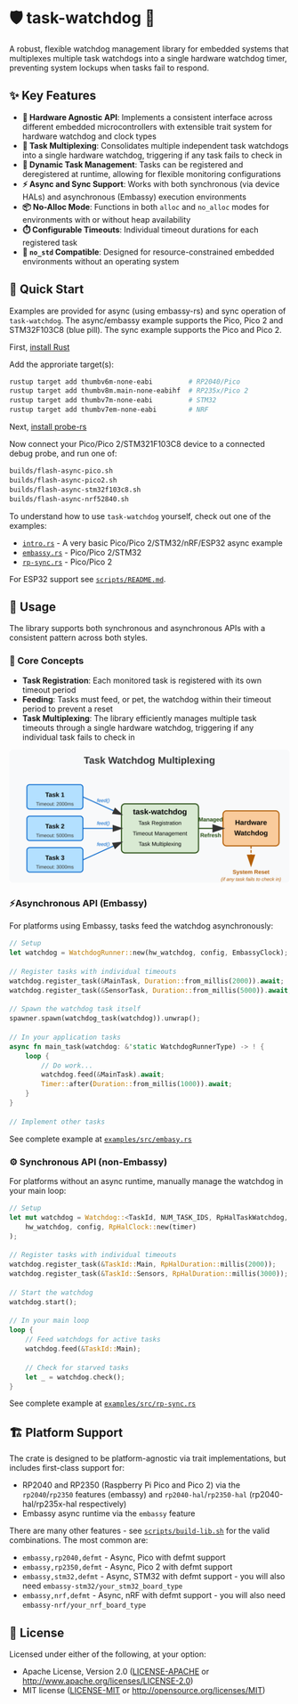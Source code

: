 # 🛡️ task-watchdog 🐺

A robust, flexible watchdog management library for embedded systems that multiplexes multiple task watchdogs into a single hardware watchdog timer, preventing system lockups when tasks fail to respond.

## ✨ Key Features

- **🔄 Hardware Agnostic API**: Implements a consistent interface across different embedded microcontrollers with extensible trait system for hardware watchdog and clock types
- **🔀 Task Multiplexing**: Consolidates multiple independent task watchdogs into a single hardware watchdog, triggering if any task fails to check in
- **🔌 Dynamic Task Management**: Tasks can be registered and deregistered at runtime, allowing for flexible monitoring configurations
- **⚡ Async and Sync Support**: Works with both synchronous (via device HALs) and asynchronous (Embassy) execution environments
- **📦 No-Alloc Mode**: Functions in both `alloc` and `no_alloc` modes for environments with or without heap availability
- **⏱️ Configurable Timeouts**: Individual timeout durations for each registered task
- **🧪 `no_std` Compatible**: Designed for resource-constrained embedded environments without an operating system

## 🚀 Quick Start

Examples are provided for async (using embassy-rs) and sync operation of `task-watchdog`.  The async/embassy example supports the Pico, Pico 2 and STM32F103C8 (blue pill).  The sync example supports the Pico and Pico 2.

First, [install Rust](https://www.rust-lang.org/tools/install)

Add the approriate target(s):

```bash
rustup target add thumbv6m-none-eabi         # RP2040/Pico
rustup target add thumbv8m.main-none-eabihf  # RP235x/Pico 2
rustup target add thumbv7m-none-eabi         # STM32
rustup target add thumbv7em-none-eabi        # NRF
```

Next, [install probe-rs](https://probe.rs/docs/getting-started/installation/)

Now connect your Pico/Pico 2/STM321F103C8 device to a connected debug probe, and run one of:

```bash
builds/flash-async-pico.sh
builds/flash-async-pico2.sh
builds/flash-async-stm32f103c8.sh
builds/flash-async-nrf52840.sh
```

To understand how to use `task-watchdog` yourself, check out one of the examples:
* [`intro.rs`](examples/src/bin/intro.rs) - A very basic Pico/Pico 2/STM32/nRF/ESP32 async example
* [`embassy.rs`](examples/src/bin/embassy.rs) - Pico/Pico 2/STM32
* [`rp-sync.rs`](examples/src/bin/rp-sync.rs) - Pico/Pico 2

For ESP32 support see [`scripts/README.md`](scripts/README.md#ESP32).

## 📝 Usage

The library supports both synchronous and asynchronous APIs with a consistent pattern across both styles.

### 🧠 Core Concepts

- **Task Registration**: Each monitored task is registered with its own timeout period
- **Feeding**: Tasks must feed, or pet, the watchdog within their timeout period to prevent a reset
- **Task Multiplexing**: The library efficiently manages multiple task timeouts through a single hardware watchdog, triggering if any individual task fails to check in

![Task Watchdog Multiplexing](https://raw.githubusercontent.com/piersfinlayson/task-watchdog/refs/heads/main/docs/images/multiplex.svg)

### ⚡Asynchronous API (Embassy)

For platforms using Embassy, tasks feed the watchdog asynchronously:

```Rust
// Setup
let watchdog = WatchdogRunner::new(hw_watchdog, config, EmbassyClock);

// Register tasks with individual timeouts
watchdog.register_task(&MainTask, Duration::from_millis(2000)).await;
watchdog.register_task(&SensorTask, Duration::from_millis(5000)).await;

// Spawn the watchdog task itself
spawner.spawn(watchdog_task(watchdog)).unwrap();

// In your application tasks
async fn main_task(watchdog: &'static WatchdogRunnerType) -> ! {
    loop {
        // Do work...
        watchdog.feed(&MainTask).await;
        Timer::after(Duration::from_millis(1000)).await;
    }
}

// Implement other tasks
```

See complete example at [`examples/src/embasy.rs`](examples/src/embasy.rs)

### ⚙️ Synchronous API (non-Embassy)

For platforms without an async runtime, manually manage the watchdog in your main loop:

```rust
// Setup
let mut watchdog = Watchdog::<TaskId, NUM_TASK_IDS, RpHalTaskWatchdog, RpHalClock>::new(
    hw_watchdog, config, RpHalClock::new(timer)
);

// Register tasks with individual timeouts
watchdog.register_task(&TaskId::Main, RpHalDuration::millis(2000));
watchdog.register_task(&TaskId::Sensors, RpHalDuration::millis(3000));

// Start the watchdog
watchdog.start();

// In your main loop
loop {
    // Feed watchdogs for active tasks
    watchdog.feed(&TaskId::Main);
    
    // Check for starved tasks
    let _ = watchdog.check();
}
```

See complete example at [`examples/src/rp-sync.rs`](examples/src/rp-sync.rs)

## 🏗️ Platform Support

The crate is designed to be platform-agnostic via trait implementations, but includes first-class support for:

- RP2040 and RP2350 (Raspberry Pi Pico and Pico 2) via the `rp2040`/`rp2350` features (embassy) and `rp2040-hal`/`rp2350-hal` (rp2040-hal/rp235x-hal respectively)
- Embassy async runtime via the `embassy` feature

There are many other features - see [`scripts/build-lib.sh`](scripts/build-lib.sh) for the valid combinations.  The most common are:
- `embassy,rp2040,defmt` - Async, Pico with defmt support
- `embassy,rp2350,defmt` - Async, Pico 2 with defmt support
- `embassy,stm32,defmt` - Async, STM32 with defmt support - you will also need `embassy-stm32/your_stm32_board_type`
- `embassy,nrf,defmt` - Async, nRF with defmt support - you will also need `embassy-nrf/your_nrf_board_type`

## 📜 License

Licensed under either of the following, at your option:

- Apache License, Version 2.0 ([LICENSE-APACHE](LICENSE-APACHE) or http://www.apache.org/licenses/LICENSE-2.0)
- MIT license ([LICENSE-MIT](LICENSE-MIT) or http://opensource.org/licenses/MIT)
